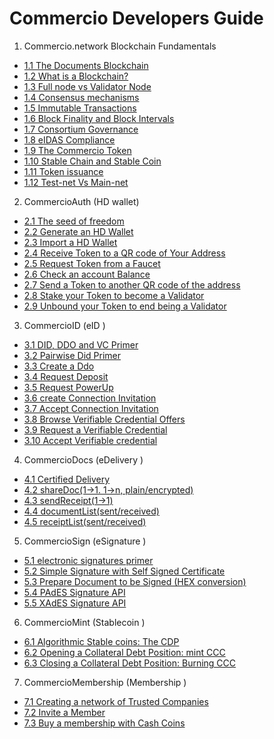 # Commercio Developers Guide

1. Commercio.network Blockchain Fundamentals

* [1.1 The Documents Blockchain](docs/1-fundamentals/1.1-chapter.md)
* [1.2 What is a Blockchain?](docs/1-fundamentals/1.2-chapter.md)
* [1.3 Full node vs Validator Node](docs/1-fundamentals/1.3-chapter.md)
* [1.4 Consensus mechanisms](docs/1-fundamentals/1.4-chapter.md)
* [1.5 Immutable Transactions](docs/1-fundamentals/1.5-chapter.md)
* [1.6 Block Finality and Block Intervals](docs/1-fundamentals/1.6-chapter.md)
* [1.7 Consortium Governance](docs/1-fundamentals/1.7-chapter.md)
* [1.8 eIDAS Compliance](docs/1-fundamentals/1.8-chapter.md)
* [1.9 The Commercio Token](docs/1-fundamentals/1.9-chapter.md)
* [1.10 Stable Chain and Stable Coin](docs/1-fundamentals/1.10-chapter.md)
* [1.11 Token issuance](docs/1-fundamentals/1.11-chapter.md)
* [1.12 Test-net Vs Main-net](docs/1-fundamentals/1.12-chapter.md)


2. CommercioAuth (HD wallet)

* [2.1 The seed of freedom](docs/2-commercio-auth/2.1-chapter.md)
* [2.2 Generate an HD Wallet](docs/2-commercio-auth/2.2-chapter.md)
* [2.3 Import a HD Wallet](docs/2-commercio-auth/2.3-chapter.md)
* [2.4 Receive Token to a QR code of Your Address](docs/2-commercio-auth/2.4-chapter.md)
* [2.5 Request Token from a Faucet](docs/2-commercio-auth/2.5-chapter.md)
* [2.6 Check an account Balance](docs/2-commercio-auth/2.6-chapter.md)
* [2.7 Send a Token to another QR code of the address](docs/2-commercio-auth/2.7-chapter.md)
* [2.8 Stake your Token to become a Validator](docs/2-commercio-auth/2.8-chapter.md)
* [2.9 Unbound your Token to end being a Validator](docs/2-commercio-auth/2.9-chapter.md)

3. CommercioID (eID )
   
* [3.1 DID, DDO and VC Primer](docs/3-commercio-id/3.1-chapter.md)
* [3.2 Pairwise Did Primer](docs/3-commercio-id/3.2-chapter.md)
* [3.3 Create a Ddo](docs/3-commercio-id/3.3-chapter.md)
* [3.4 Request Deposit](docs/3-commercio-id/3.4-chapter.md)
* [3.5 Request PowerUp](docs/3-commercio-id/3.5-chapter.md)
* [3.6 create Connection Invitation](docs/3-commercio-id/4.6-chapter.md)
* [3.7 Accept Connection Invitation](docs/3-commercio-id/3.7-chapter.md)
* [3.8 Browse Verifiable Credential Offers](docs/3-commercio-id/3.8-chapter.md)
* [3.9 Request a Verifiable Credential](docs/3-commercio-id/3.9-chapter.md)
* [3.10 Accept Verifiable credential ](docs/3-commercio-id/3.10-chapter.md)

4. CommercioDocs (eDelivery )
* [4.1 Certified Delivery ](docs/4-commercio-docs/4.1-chapter.md)
* [4.2 shareDoc(1->1. 1->n, plain/encrypted) ](docs/4-commercio-docs/4.2-chapter.md)
* [4.3 sendReceipt(1->1) ](docs/4-commercio-docs/4.3-chapter.md)
* [4.4 documentList(sent/received) ](docs/4-commercio-docs/4.4-chapter.md)
* [4.5 receiptList(sent/received) ](docs/4-commercio-docs/4.5-chapter.md)  

5. CommercioSign (eSignature )
* [5.1 electronic signatures primer ](docs/5-commercio-sign/5.1-chapter.md)
* [5.2 Simple Signature with Self Signed Certificate  ](docs/5-commercio-sign/5.2-chapter.md)
* [5.3 Prepare Document to be Signed (HEX conversion) ](docs/5-commercio-sign/5.3-chapter.md)
* [5.4 PAdES Signature API ](docs/5-commercio-sign/5.4-chapter.md)
* [5.5 XAdES Signature API ](docs/5-commercio-sign/5.5-chapter.md)

6. CommercioMint (Stablecoin  )
* [6.1 Algorithmic Stable coins: The CDP ](docs/6-commercio-mint/6.1-chapter.md)
* [6.2 Opening a Collateral Debt Position: mint CCC ](docs/6-commercio-mint/6.2-chapter.md)
* [6.3 Closing a Collateral Debt Position: Burning CCC ](docs/6-commercio-mint/6.3-chapter.md)
  
7. CommercioMembership (Membership )
* [7.1 Creating a network of Trusted Companies ](docs/7-membership/7.1-chapter.md)
* [7.2 Invite a Member ](docs/7-membership/7.2-chapter.md)
* [7.3 Buy a membership with Cash Coins ](docs/7-membership/7.3-chapter.md)